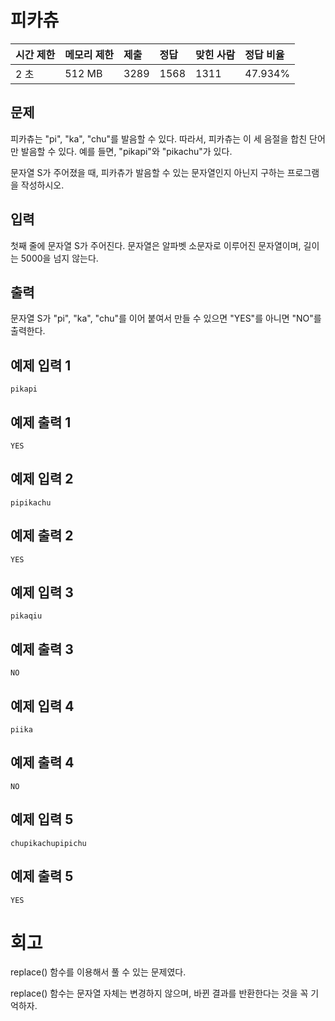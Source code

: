 # 피카츄 

| 시간 제한 | 메모리 제한 | 제출 | 정답 | 맞힌 사람 | 정답 비율 |
| :-------- | :---------- | :--- | :--- | :-------- | :-------- |
| 2 초      | 512 MB      | 3289 | 1568 | 1311      | 47.934%   |

## 문제

피카츄는 "pi", "ka", "chu"를 발음할 수 있다. 따라서, 피카츄는 이 세 음절을 합친 단어만 발음할 수 있다. 예를 들면, "pikapi"와 "pikachu"가 있다.

문자열 S가 주어졌을 때, 피카츄가 발음할 수 있는 문자열인지 아닌지 구하는 프로그램을 작성하시오.

## 입력

첫째 줄에 문자열 S가 주어진다. 문자열은 알파벳 소문자로 이루어진 문자열이며, 길이는 5000을 넘지 않는다.

## 출력

문자열 S가 "pi", "ka", "chu"를 이어 붙여서 만들 수 있으면 "YES"를 아니면 "NO"를 출력한다.

## 예제 입력 1 

```
pikapi
```

## 예제 출력 1 

```
YES
```

## 예제 입력 2 

```
pipikachu
```

## 예제 출력 2 

```
YES
```

## 예제 입력 3 

```
pikaqiu
```

## 예제 출력 3 

```
NO
```

## 예제 입력 4 

```
piika
```

## 예제 출력 4 

```
NO
```

## 예제 입력 5 

```
chupikachupipichu
```

## 예제 출력 5 

```
YES
```

# 회고

replace() 함수를 이용해서 풀 수 있는 문제였다.

replace() 함수는 문자열 자체는 변경하지 않으며, 바뀐 결과를 반환한다는 것을 꼭 기억하자.
